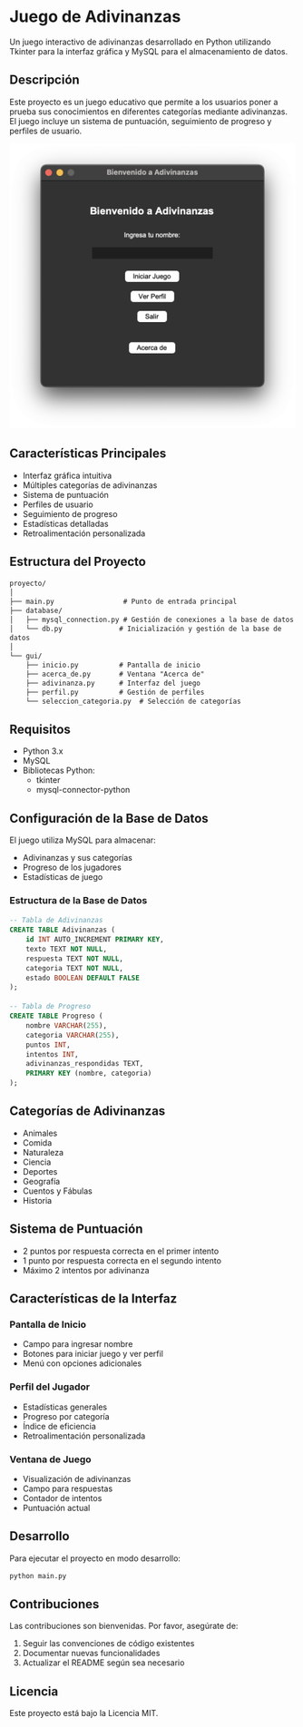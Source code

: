 # Juego de Adivinanzas

Un juego interactivo de adivinanzas desarrollado en Python utilizando Tkinter para la interfaz gráfica y MySQL para el almacenamiento de datos.

## Descripción

Este proyecto es un juego educativo que permite a los usuarios poner a prueba sus conocimientos en diferentes categorías mediante adivinanzas. El juego incluye un sistema de puntuación, seguimiento de progreso y perfiles de usuario.

![Interfases Principal del juego](/images/juego_adivinanza.png)


## Características Principales

- Interfaz gráfica intuitiva
- Múltiples categorías de adivinanzas
- Sistema de puntuación
- Perfiles de usuario
- Seguimiento de progreso
- Estadísticas detalladas
- Retroalimentación personalizada

## Estructura del Proyecto

```
proyecto/
│
├── main.py                 # Punto de entrada principal
├── database/
│   ├── mysql_connection.py # Gestión de conexiones a la base de datos
│   └── db.py              # Inicialización y gestión de la base de datos
│
└── gui/
    ├── inicio.py          # Pantalla de inicio
    ├── acerca_de.py       # Ventana "Acerca de"
    ├── adivinanza.py      # Interfaz del juego
    ├── perfil.py          # Gestión de perfiles
    └── seleccion_categoria.py  # Selección de categorías
```

## Requisitos

- Python 3.x
- MySQL
- Bibliotecas Python:
  - tkinter
  - mysql-connector-python

## Configuración de la Base de Datos

El juego utiliza MySQL para almacenar:
- Adivinanzas y sus categorías
- Progreso de los jugadores
- Estadísticas de juego

### Estructura de la Base de Datos

```sql
-- Tabla de Adivinanzas
CREATE TABLE Adivinanzas (
    id INT AUTO_INCREMENT PRIMARY KEY,
    texto TEXT NOT NULL,
    respuesta TEXT NOT NULL,
    categoria TEXT NOT NULL,
    estado BOOLEAN DEFAULT FALSE
);

-- Tabla de Progreso
CREATE TABLE Progreso (
    nombre VARCHAR(255),
    categoria VARCHAR(255),
    puntos INT,
    intentos INT,
    adivinanzas_respondidas TEXT,
    PRIMARY KEY (nombre, categoria)
);
```

## Categorías de Adivinanzas

- Animales
- Comida
- Naturaleza
- Ciencia
- Deportes
- Geografía
- Cuentos y Fábulas
- Historia

## Sistema de Puntuación

- 2 puntos por respuesta correcta en el primer intento
- 1 punto por respuesta correcta en el segundo intento
- Máximo 2 intentos por adivinanza

## Características de la Interfaz

### Pantalla de Inicio
- Campo para ingresar nombre
- Botones para iniciar juego y ver perfil
- Menú con opciones adicionales

### Perfil del Jugador
- Estadísticas generales
- Progreso por categoría
- Índice de eficiencia
- Retroalimentación personalizada

### Ventana de Juego
- Visualización de adivinanzas
- Campo para respuestas
- Contador de intentos
- Puntuación actual

## Desarrollo

Para ejecutar el proyecto en modo desarrollo:

```bash
python main.py
```

## Contribuciones

Las contribuciones son bienvenidas. Por favor, asegúrate de:
1. Seguir las convenciones de código existentes
2. Documentar nuevas funcionalidades
3. Actualizar el README según sea necesario

## Licencia

Este proyecto está bajo la Licencia MIT.

